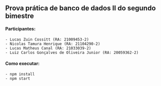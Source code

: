 ## Prova prática de banco de dados II do segundo bimestre

#### Participantes:
    - Lucas Zuin Cossitt (RA: 21009453-2)
    - Nicolas Tamura Henrique (RA: 21104290-2)
    - Lucas Matheus Canal (RA: 21033039-2)
    - Luiz Carlos Gonçalves de Oliveira Junior (RA: 20059362-2)

#### Como executar:
    - npm install
    - npm start